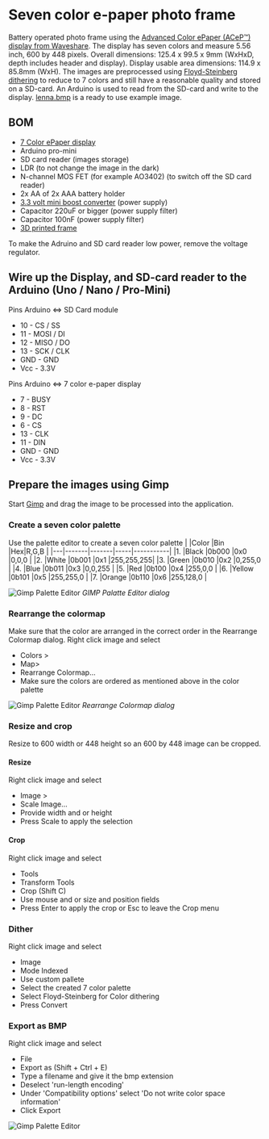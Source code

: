 # Seven color e-paper photo frame
Battery operated photo frame using the [Advanced Color ePaper (ACeP™) display from Waveshare](https://www.waveshare.com/wiki/5.65inch_e-Paper_Module_(F)). The display has seven colors and measure 5.56 inch, 600 by 448 pixels. Overall dimensions: 125.4 x 99.5 x 9mm (WxHxD, depth includes header and display). Display usable area dimensions: 114.9 x 85.8mm (WxH). The images are preprocessed using [Floyd-Steinberg dithering](https://www.waveshare.com/wiki/E-Paper_Floyd-Steinberg) to reduce to 7 colors and still have a reasonable quality and stored on a SD-card. An Arduino is used to read from the SD-card and write to the display. [lenna.bmp](https://github.com/robertmoro/7ColorEPaperPhotoFrame/blob/main/lenna.bmp) is a ready to use example image.

## BOM
- [7 Color ePaper display](https://www.waveshare.com/wiki/5.65inch_e-Paper_Module_(F))
- Arduino pro-mini
- SD card reader (images storage)
- LDR (to not change the image in the dark)
- N-channel MOS FET (for example AO3402) (to switch off the SD card reader)
- 2x AA of 2x AAA battery holder 
- [3.3 volt mini boost converter](https://www.ebay.com/itm/282029936915?hash=item41aa4b5113:g:iCQAAOSwlR9a22vT) (power supply)
- Capacitor 220uF or bigger (power supply filter)
- Capacitor 100nF (power supply filter)
- [3D printed frame](https://www.thingiverse.com/thing:4879693)

To make the Adruino and SD card reader low power, remove the voltage regulator.

## Wire up the Display, and SD-card reader to the Arduino (Uno / Nano / Pro-Mini)
Pins Arduino <=> SD Card module
- 10 - CS / SS
- 11 - MOSI / DI
- 12 - MISO / DO
- 13 - SCK / CLK
- GND - GND
- Vcc - 3.3V

Pins Arduino <=> 7 color e-paper display
- 7 - BUSY
- 8 - RST
- 9 - DC
- 6 - CS
- 13 - CLK
- 11 - DIN
- GND - GND
- Vcc - 3.3V

## Prepare the images using Gimp
Start [Gimp](https://www.gimp.org/) and drag the image to be processed into the application.

### Create a seven color palette
Use the palette editor to create a seven color palette
|  |Color		|Bin		|Hex|R,G,B				|
|---|-------|-------|-----|-----------|
|1. |Black 	|0b000	|0x0	|0,0,0			|
|2. |White	|0b001	|0x1	|255,255,255|
|3. |Green	|0b010	|0x2	|0,255,0		|
|4. |Blue		|0b011	|0x3	|0,0,255		|
|5. |Red		|0b100	|0x4	|255,0,0		|
|6. |Yellow	|0b101	|0x5	|255,255,0	|
|7. |Orange	|0b110	|0x6	|255,128,0	|

![Gimp Palette Editor](https://raw.githubusercontent.com/robertmoro/7ColorEPaperPhotoFrame/main/DocumentationImages/GimpPaletteEditor.png)
*GIMP Palatte Editor dialog*

### Rearrange the colormap
Make sure that the color are arranged in the correct order in the Rearrange Colormap dialog.
Right click image and select
- Colors >
- Map>
- Rearrange Colormap...
- Make sure the colors are ordered as mentioned above in the color palette

![Gimp Palette Editor](https://raw.githubusercontent.com/robertmoro/7ColorEPaperPhotoFrame/main/DocumentationImages/GimpRearrangeColormap.png)
*Rearrange Colormap dialog*

### Resize and crop
Resize to 600 width or 448 height so an 600 by 448 image can be cropped.

#### Resize
Right click image and select
- Image >
- Scale Image...
- Provide width and or height
- Press Scale to apply the selection

#### Crop
Right click image and select 
- Tools
- Transform Tools
- Crop (Shift C)
- Use mouse and or size and position fields
- Press Enter to apply the crop or Esc to leave the Crop menu

### Dither
Right click image and select
- Image
- Mode Indexed
- Use custom pallete
- Select the created 7 color palette
- Select Floyd-Steinberg for Color dithering
- Press Convert

### Export as BMP
Right click image and select
- File
- Export as (Shift + Ctrl + E)
- Type a filename and give it the bmp extension
- Deselect 'run-length encoding'
- Under 'Compatibility options' select 'Do not write color space information'
- Click Export

![Gimp Palette Editor](https://raw.githubusercontent.com/robertmoro/7ColorEPaperPhotoFrame/main/DocumentationImages/GimpExportImage.png)
